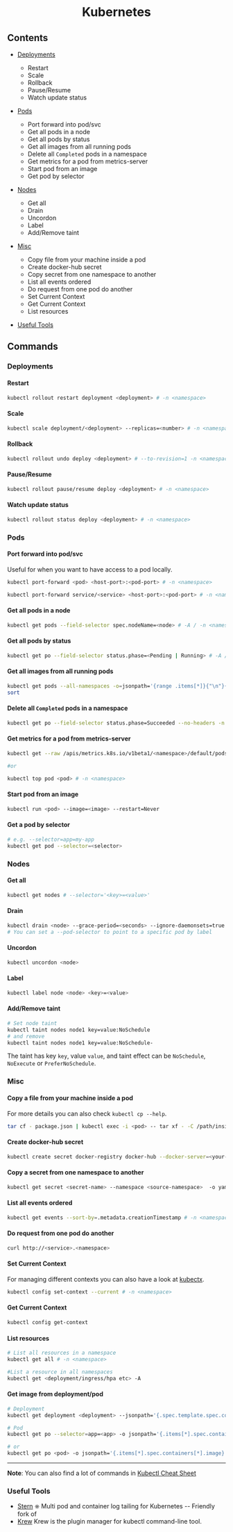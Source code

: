 <h1 align="center">Kubernetes</h1>

## Contents

- [Deployments](#deployments)
  - Restart
  - Scale
  - Rollback
  - Pause/Resume
  - Watch update status 
- [Pods](#pods)
  - Port forward into pod/svc
  - Get all pods in a node
  - Get all pods by status
  - Get all images from all running pods
  - Delete all `Completed` pods in a namespace
  - Get metrics for a pod from metrics-server
  - Start pod from an image
  - Get pod by selector
- [Nodes](#nodes)
  - Get all
  - Drain
  - Uncordon
  - Label
  - Add/Remove taint
- [Misc](#misc)
  - Copy file from your machine inside a pod
  - Create docker-hub secret
  - Copy secret from one namespace to another
  - List all events ordered
  - Do request from one pod do another
  - Set Current Context
  - Get Current Context
  - List resources

- [Useful Tools](#useful-tools)

## Commands

### Deployments
#### Restart

```bash
kubectl rollout restart deployment <deployment> # -n <namespace>
```

#### Scale

```bash
kubectl scale deployment/<deployment> --replicas=<number> # -n <namespace>
```

#### Rollback

```bash
kubectl rollout undo deploy <deployment> # --to-revision=1 -n <namespace>
```

#### Pause/Resume

```bash
kubectl rollout pause/resume deploy <deployment> # -n <namespace>
```

#### Watch update status

```bash
kubectl rollout status deploy <deployment> # -n <namespace>
```

### Pods

#### Port forward into pod/svc

Useful for when you want to have access to a pod locally.

```bash
kubectl port-forward <pod> <host-port>:<pod-port> # -n <namespace>

kubectl port-forward service/<service> <host-port>:<pod-port> # -n <namespace>
```

#### Get all pods in a node

```bash
kubectl get pods --field-selector spec.nodeName=<node> # -A / -n <namespace>
```

#### Get all pods by status

```bash
kubectl get po --field-selector status.phase=<Pending | Running> # -A / -n <namespace>
```

#### Get all images from all running pods

```bash
kubectl get pods --all-namespaces -o=jsonpath='{range .items[*]}{"\n"}{.metadata.name}{":\t"}{range .spec.containers[*]}{.image}{", "}{end}{end}' |\
sort
```

#### Delete all `Completed` pods in a namespace

```bash
kubectl get po --field-selector status.phase=Succeeded --no-headers -n <namespace> | awk '{print $1}'  | xargs kubectl delete po -n <namespace>
```

#### Get metrics for a pod from metrics-server

```bash
kubectl get --raw /apis/metrics.k8s.io/v1beta1/<namespace>/default/pods/<pod> | jq

#or

kubectl top pod <pod> # -n <namespace>
```

#### Start pod from an image

```bash
kubectl run <pod> --image=<image> --restart=Never
```

#### Get a pod by selector

```bash
# e.g. --selector=app=my-app
kubectl get pod --selector=<selector>
```

### Nodes

#### Get all

```bash
kubectl get nodes # --selector='<key>=<value>'
```

#### Drain

```bash
kubectl drain <node> --grace-period=<seconds> --ignore-daemonsets=true
# You can set a --pod-selector to point to a specific pod by label
```

#### Uncordon

```bash
kubectl uncordon <node>
```

#### Label

```bash
kubectl label node <node> <key>=<value>
```

#### Add/Remove taint

```bash
# Set node taint
kubectl taint nodes node1 key=value:NoSchedule
# and remove
kubectl taint nodes node1 key=value:NoSchedule-
```

The taint has key `key`, value `value`, and taint effect can be `NoSchedule`, `NoExecute` or `PreferNoSchedule`.

### Misc

#### Copy a file from your machine inside a pod

For more details you can also check `kubectl cp --help`.

```bash
tar cf - package.json | kubectl exec -i <pod> -- tar xf - -C /path/inside/pod
```

#### Create docker-hub secret

```bash
kubectl create secret docker-registry docker-hub --docker-server=<your-registry-server> --docker-username=<your-name> --docker-password=<your-pword> --docker-email=<your-email>
```

#### Copy a secret from one namespace to another

```bash
kubectl get secret <secret-name> --namespace <source-namespace>  -o yaml | grep -v '^\s*namespace:\s' |  kubectl apply --namespace=<destination-namespace> -f -
```

#### List all events ordered

```bash
kubectl get events --sort-by=.metadata.creationTimestamp # -n <namespace>
```

#### Do request from one pod do another

```bash
curl http://<service>.<namespace>
```

#### Set Current Context

For managing different contexts you can also have a look at [kubectx](https://github.com/ahmetb/kubectx).

```bash
kubectl config set-context --current # -n <namespace>
```

#### Get Current Context

```bash
kubectl config get-context
```

#### List resources

```bash
# List all resources in a namespace
kubectl get all # -n <namespace>

#List a resource in all namespaces
kubectl get <deployment/ingress/hpa etc> -A
```

#### Get image from deployment/pod

```bash
# Deployment
kubectl get deployment <deployment> --jsonpath='{.spec.template.spec.containers[*].image}'

# Pod
kubectl get po --selector=app=<app> -o jsonpath='{.items[*].spec.containers[*].image}'

# or 
kubectl get po <pod> -o jsonpath='{.items[*].spec.containers[*].image}'
```

---

**Note**: You can also find a lot of commands in [Kubectl Cheat Sheet](https://kubernetes.io/docs/reference/kubectl/cheatsheet/)


### Useful Tools

- [Stern](https://github.com/stern/stern) ⎈ Multi pod and container log tailing for Kubernetes -- Friendly fork of
- [Krew](https://krew.sigs.k8s.io/) Krew is the plugin manager for kubectl command-line tool.
